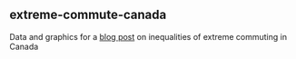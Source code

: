 ## extreme-commute-canada

Data and graphics for a [blog post](https://mobilizingjustice.ca/who-are-canadas-extreme-commuters/) on inequalities of extreme commuting in Canada
